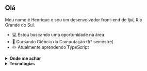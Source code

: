 ## Olá

Meu nome é Henrique e sou um desenvolvedor front-end de Ijuí, Rio Grande do Sul.

- 💻 Estou buscando uma oportunidade na área
- 📖 Cursando Ciência da Computação (5° semestre)
- ✏️ Atualmente aprendendo TypeScript

</details>

<details>
  <summary><b>Onde me achar</b></summary>

[![Gmail Badge](https://img.shields.io/badge/-henriquedaltrozo2@gmail.com-c14438?style=flat-square&logo=Gmail&logoColor=white&link=mailto:henriquedaltrozo2@gmail.com)](mailto:henriquedaltrozo2@gmail.com)
[![Linkedin Badge](https://img.shields.io/badge/-henriquedaltrozo-blue?style=flat-square&logo=Linkedin&logoColor=white&link=https://www.linkedin.com/in/henrique-daltrozo-740068269/)](https://www.linkedin.com/in/henrique-daltrozo-740068269/)
[![GitHub](https://img.shields.io/badge/-GitHub-181717?style=flat-square&logo=github&logoColor=white&link=https://github.com/henriquedaltrozo)](https://github.com/henriquedaltrozo)

</details>

<details>
  <summary><b>Tecnologias</b></summary>

![HTML5](https://img.shields.io/badge/-HTML5-232323?style=flat&labelColor=E34F26&logo=html5&logoColor=ffffff)
![CSS3](https://img.shields.io/badge/-CSS3-232323?style=flat&labelColor=1572B6&logo=css3&logoColor=ffffff)
![Sass](https://img.shields.io/badge/-Sass-232323?style=flat&labelColor=CC6699&logo=sass&logoColor=ffffff)
![Bootstrap](https://img.shields.io/badge/-Bootstrap-232323?style=flat&labelColor=7952B3&logo=bootstrap&logoColor=ffffff)
![JavaScript](https://img.shields.io/badge/-JavaScript-232323?style=flat&labelColor=000000&logo=javascript&logoColor=F7DF1E)
![Vite](https://img.shields.io/badge/-Vite-232323?style=flat&labelColor=646CFF&logo=vite&logoColor=ffe330)
![React](https://img.shields.io/badge/-React-232323?style=flat&labelColor=61DAFB&logo=react&logoColor=000000)

<!--![TypeScript](https://img.shields.io/badge/-TypeScript-232323?style=flat&labelColor=000000&logo=typescript&logoColor=3178C6)-->

</details>
